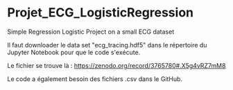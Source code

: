 # Projet_ECG_LogisticRegression

Simple Regression Logistic Project on a small ECG dataset

Il faut downloader le data set "ecg_tracing.hdf5" dans le répertoire du Jupyter Notebook pour que le code s'exécute.

Le fichier se trouve là : https://zenodo.org/record/3765780#.X5g4vRZ7mM8

Le code a également besoin des fichiers .csv dans le GitHub.
